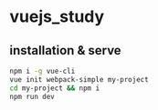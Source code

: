 # vuejs_study

## installation & serve

``` bash
npm i -g vue-cli
vue init webpack-simple my-project
cd my-project && npm i
npm run dev
```
